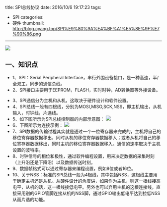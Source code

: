 title: SPI总线协议
date: 2016/10/6 19:17:23
tags:
- SPI
categories:
- 硬件
thumbnail: http://blog.cyang.top/SPI%E9%80%9A%E4%BF%A1%E5%8E%9F%E7%90%86.png
---


![](http://blog.cyang.top/SPI%E9%80%9A%E4%BF%A1%E5%8E%9F%E7%90%86.png)

## 一、知识点
- 1、SPI：Serial Peripheral Interface，串行外围设备接口，是一种高速，半/全双工，同步的通信总线。
- 2、SPI接口主要用于EEPROM，FLASH，实时时钟，AD转换器等外接设备。

<!-- more -->

- 3、SPI通信分为主机和从机，这取决于硬件设计和软件设置。
- 4、SPI总线一般有四根线，分别为MOSI,MISO,SCK,NSS，即主机输出，从机输入，时钟线，片选线。
- 5、如下图所示为SPI总线控制器的内部示意图：
![](http://blog.cyang.top/SPI%E5%86%85%E9%83%A8%E7%BB%93%E6%9E%84.png)
- 6、下图所示为连接示例：
![](http://blog.cyang.top/SPI%E8%BF%9E%E6%8E%A5%E5%9B%BE%E7%A4%BA.png)
- 7、SPI数据的传输过程其实就是通过一个一位寄存器来完成的，主机将自己的移位寄存器数据移出，同时从机的移位寄存器数据移入；或者从机将自己的移位寄存器数据移出，同时主机的移位寄存器数据移入。通信的速率取决于主机设置的波特率。
- 8、时钟信号的相位和极性，通过软件编程设置，用来决定数据的采集时刻（上升沿还是下降沿）以及数据传送时刻。
- 9、数据帧格式可以通过寄存器来编程设置，例如8位或者16位。
- 10、关于NSS：标准的SPI总线一般为4根线，其中包括NSS，这根线主要用于确定主机还是从机。从硬件设计的角度讲，如果作为主机，则这一根线接高电平，从机的话，这一根线接低电平。另外也可以弃用主机的这根连接线，直接采用别的GPIO管脚连接从机的NSS脚，通过GPIO输出低电平达到拉低NSS从而片选的功能。
